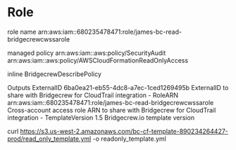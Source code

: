 # Role
role name
arn:aws:iam::680235478471:role/james-bc-read-bridgecrewcwssarole

managed policy
arn:aws:iam::aws:policy/SecurityAudit
arn:aws:iam::aws:policy/AWSCloudFormationReadOnlyAccess

inline
BridgecrewDescribePolicy

Outputs
ExternalID	6ba0ea21-eb55-4dc8-a7ec-1ced1269495b	ExternalID to share with Bridgecrew for CloudTrail integration	-
RoleARN	arn:aws:iam::680235478471:role/james-bc-read-bridgecrewcwssarole	Cross-account access role ARN to share with Bridgecrew for CloudTrail integration	-
TemplateVersion	1.5	Bridgecrew.io template version

curl https://s3.us-west-2.amazonaws.com/bc-cf-template-890234264427-prod/read_only_template.yml -o readonly_template.yml
